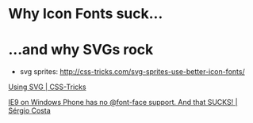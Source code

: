 # Why Icon Fonts suck...


# ...and why SVGs rock

- svg sprites: http://css-tricks.com/svg-sprites-use-better-icon-fonts/


[Using SVG | CSS-Tricks](http://css-tricks.com/using-svg/)

[IE9 on Windows Phone has no @font-face support. And that SUCKS! | Sérgio Costa](http://www.sergiocosta.me/ie9-on-windows-phone-has-no-font-face-support-and/)